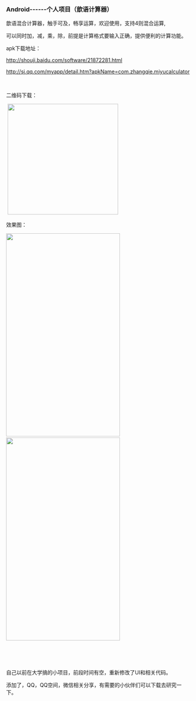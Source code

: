 ###   Android------个人项目（歆语计算器） 

<p>歆语混合计算器，触手可及，畅享运算，欢迎使用，支持4则混合运算,</p> 
<p>可以同时加，减，乘，除，前提是计算格式要输入正确，提供便利的计算功能。</p> 
<p>apk下载地址：</p> 
<p><a href="http://shouji.baidu.com/software/21872281.html" target="_blank" rel="nofollow">http://shouji.baidu.com/software/21872281.html</a></p> 
<p><a href="http://sj.qq.com/myapp/detail.htm?apkName=com.zhangqie.miyucalculator" target="_blank" rel="nofollow">http://sj.qq.com/myapp/detail.htm?apkName=com.zhangqie.miyucalculator</a></p> 
<p>&nbsp;</p> 
<p>二维码下载：</p> 
<p>&nbsp;<img alt="" height="300" src="https://static.oschina.net/uploads/img/201712/23104346_G0nP.png" width="300"></p> 
<p>效果图：</p> 
<p><img alt="" height="550" src="https://static.oschina.net/uploads/img/201712/23104346_HRld.jpg" width="309"> &nbsp;&nbsp; <img alt="" height="550" src="https://static.oschina.net/uploads/img/201712/23104346_8W3D.jpg" width="309"></p> 
<p>&nbsp;</p> 
<p>&nbsp; </p>
<p>自己以前在大学搞的小项目，前段时间有空，重新修改了UI和相关代码。</p> 
<p></p> 
<p>添加了，QQ，QQ空间，微信相关分享，有需要的小伙伴们可以下载去研究一下。</p> 
<span id="OSC_h3_1"></span>
